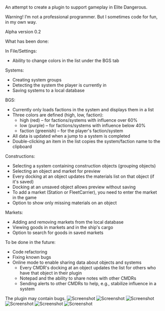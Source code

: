 
An attempt to create a plugin to support gameplay in Elite Dangerous.

Warning!
I’m not a professional programmer. But I sometimes code for fun, in my own way.

Alpha version 0.2

What has been done:

In File/Settings:
- Ability to change colors in the list under the BGS tab

Systems:
- Creating system groups
- Detecting the system the player is currently in
- Saving systems to a local database

BGS:
- Currently only loads factions in the system and displays them in a list
- Three colors are defined (high, low, faction):
  * high (red) – for factions/systems with influence over 60%
  * low (purple) – for factions/systems with influence below 40%
  * faction (greenish) – for the player's faction/system
- All data is updated when a jump to a system is completed
- Double-clicking an item in the list copies the system/faction name to the clipboard

Constructions:
- Selecting a system containing construction objects (grouping objects)
- Selecting an object and market for preview
- Every docking at an object updates the materials list on that object (if it's saved)
- Docking at an unsaved object allows preview without saving
- To add a market (Station or FleetCarrier), you need to enter the market in the game
- Option to show only missing materials on an object

Markets:
- Adding and removing markets from the local database
- Viewing goods in markets and in the ship's cargo
- Option to search for goods in saved markets

To be done in the future:
- Code refactoring
- Fixing known bugs
- Online mode to enable sharing data about objects and systems
  * Every CMDR's docking at an object updates the list for others who have that object in their plugin
  * Notepad and the ability to share notes with other CMDRs
  * Sending alerts to other CMDRs to help, e.g., stabilize influence in a system

The plugin may contain bugs.
![Screenshot](screens/bgs.png)
![Screenshot](screens/construct.png)
![Screenshot](screens/systems.png)
![Screenshot](screens/station.png)
![Screenshot](screens/markets.png)
![Screenshot](screens/commodities_search.png)
